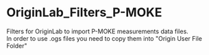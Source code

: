 # OriginLab_Filters_P-MOKE
Filters for OriginLab to import P-MOKE measurements data files.  
In order to use .ogs files you need to copy them into "Origin User File Folder"
